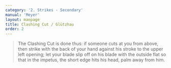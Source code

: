 ```yaml
---
category: '2. Strikes - Secondary'
manual: 'Meyer'
layout: manpage
title: Clashing Cut / Glützhau
order: 2
---
```


> The Clashing Cut is done thus: if someone cuts at you from above, then strike with the back of your hand against his stroke to the upper left opening; let your blade slip off on his blade with the outside flat so that in the impetus, the short edge hits his head, palm away from him.